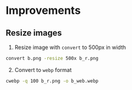 # Improvements

## Resize images

1. Resize image with `convert` to 500px in width

```bash
convert b.png -resize 500x b_r.png 
```

2. Convert to `webp` format

```bash
cwebp -q 100 b_r.png -o b_web.webp
```
